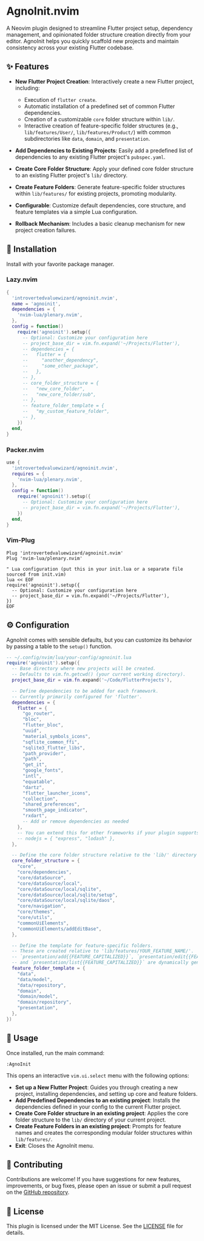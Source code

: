 # AgnoInit.nvim

A Neovim plugin designed to streamline Flutter project setup, dependency management, and opinionated folder structure creation directly from your editor. AgnoInit helps you quickly scaffold new projects and maintain consistency across your existing Flutter codebase.

## ✨ Features

- **New Flutter Project Creation**: Interactively create a new Flutter project, including:
  - Execution of `flutter create`.
  - Automatic installation of a predefined set of common Flutter dependencies.
  - Creation of a customizable `core` folder structure within `lib/`.
  - Interactive creation of feature-specific folder structures (e.g., `lib/features/User/`, `lib/features/Product/`) with common subdirectories like `data`, `domain`, and `presentation`.

- **Add Dependencies to Existing Projects**: Easily add a predefined list of dependencies to any existing Flutter project's `pubspec.yaml`.

- **Create Core Folder Structure**: Apply your defined core folder structure to an existing Flutter project's `lib/` directory.

- **Create Feature Folders**: Generate feature-specific folder structures within `lib/features/` for existing projects, promoting modularity.

- **Configurable**: Customize default dependencies, core structure, and feature templates via a simple Lua configuration.

- **Rollback Mechanism**: Includes a basic cleanup mechanism for new project creation failures.

## 🚀 Installation

Install with your favorite package manager.

### Lazy.nvim

```lua
{
  'introvertedvaluewizard/agnoinit.nvim',
  name = 'agnoinit',
  dependencies = {
    'nvim-lua/plenary.nvim',
  },
  config = function()
    require('agnoinit').setup({
      -- Optional: Customize your configuration here
      -- project_base_dir = vim.fn.expand('~/Projects/Flutter'),
      -- dependencies = {
      --   flutter = {
      --     "another_dependency",
      --     "some_other_package",
      --   },
      -- },
      -- core_folder_structure = {
      --   "new_core_folder",
      --   "new_core_folder/sub",
      -- },
      -- feature_folder_template = {
      --   "my_custom_feature_folder",
      -- },
    })
  end,
}
```

### Packer.nvim

```lua
use {
  'introvertedvaluewizard/agnoinit.nvim',
  requires = {
    'nvim-lua/plenary.nvim',
  },
  config = function()
    require('agnoinit').setup({
      -- Optional: Customize your configuration here
      -- project_base_dir = vim.fn.expand('~/Projects/Flutter'),
    })
  end,
}
```

### Vim-Plug

```vim
Plug 'introvertedvaluewizard/agnoinit.nvim' 
Plug 'nvim-lua/plenary.nvim'           

" Lua configuration (put this in your init.lua or a separate file sourced from init.vim)
lua << EOF
require('agnoinit').setup({
  -- Optional: Customize your configuration here
  -- project_base_dir = vim.fn.expand('~/Projects/Flutter'),
})
EOF
```

## ⚙️ Configuration

AgnoInit comes with sensible defaults, but you can customize its behavior by passing a table to the `setup()` function.

```lua
-- ~/.config/nvim/lua/your-config/agnoinit.lua
require('agnoinit').setup({
  -- Base directory where new projects will be created.
  -- Defaults to vim.fn.getcwd() (your current working directory).
  project_base_dir = vim.fn.expand('~/Code/FlutterProjects'),

  -- Define dependencies to be added for each framework.
  -- Currently primarily configured for 'flutter'.
  dependencies = {
    flutter = {
      "go_router",
      "bloc",
      "flutter_bloc",
      "uuid",
      "material_symbols_icons",
      "sqflite_common_ffi",
      "sqlite3_flutter_libs",
      "path_provider",
      "path",
      "get_it",
      "google_fonts",
      "intl",
      "equatable",
      "dartz",
      "flutter_launcher_icons",
      "collection",
      "shared_preferences",
      "smooth_page_indicator",
      "rxdart",
      -- Add or remove dependencies as needed
    },
    -- You can extend this for other frameworks if your plugin supports them in the future
    -- nodejs = { "express", "lodash" },
  },

  -- Define the core folder structure relative to the 'lib/' directory of your Flutter project.
  core_folder_structure = {
    "core",
    "core/dependencies",
    "core/dataSource",
    "core/dataSource/local",
    "core/dataSource/local/sqlite",
    "core/dataSource/local/sqlite/setup",
    "core/dataSource/local/sqlite/daos",
    "core/navigation",
    "core/themes",
    "core/utils",
    "commonUiElements",
    "commonUiElements/addEditBase",
  },

  -- Define the template for feature-specific folders.
  -- These are created relative to 'lib/features/YOUR_FEATURE_NAME/'.
  -- `presentation/add{{FEATURE_CAPITALIZED}}`, `presentation/edit{{FEATURE_CAPITALIZED}}`,
  -- and `presentation/list{{FEATURE_CAPITALIZED}}` are dynamically generated.
  feature_folder_template = {
    "data",
    "data/model",
    "data/repository",
    "domain",
    "domain/model",
    "domain/repository",
    "presentation",
  },
})
```

## 🚀 Usage

Once installed, run the main command:

```
:AgnoInit
```

This opens an interactive `vim.ui.select` menu with the following options:

- **Set up a New Flutter Project**: Guides you through creating a new project, installing dependencies, and setting up core and feature folders.
- **Add Predefined Dependencies to an existing project**: Installs the dependencies defined in your config to the current Flutter project.
- **Create Core Folder structure in an existing project**: Applies the core folder structure to the `lib/` directory of your current project.
- **Create Feature Folders in an existing project**: Prompts for feature names and creates the corresponding modular folder structures within `lib/features/`.
- **Exit**: Closes the AgnoInit menu.

## 🤝 Contributing

Contributions are welcome! If you have suggestions for new features, improvements, or bug fixes, please open an issue or submit a pull request on the [GitHub repository](https://github.com/introvertedvaluewizard/agnoinit.nvim).

## 📄 License

This plugin is licensed under the MIT License. See the [LICENSE](LICENSE) file for details.
